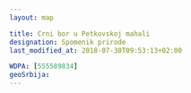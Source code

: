 ```yaml
---
layout: map

title: Crni bor u Petkovskoj mahali
designation: Spomenik prirode
last_modified_at: 2018-07-30T09:53:13+02:00

WDPA: [555589834]
geoSrbija:
---
```

